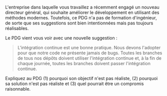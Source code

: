 L'entreprise dans laquelle vous travaillez a récemment engagé un nouveau directeur général, qui souhaite améliorer le développement en utilisant des méthodes modernes.
Toutefois, ce PDG n'a pas de formation d'ingénieur, de sorte que ses suggestions sont bien intentionnées mais pas toujours réalisables.

Le PDG vient vous voir avec une nouvelle suggestion :

> L'intégration continue est une bonne pratique. Nous devons l'adopter pour que notre code ne présente jamais de bugs.
> Toutes les branches de tous nos dépôts doivent utiliser l'intégration continue et, à la fin de chaque journée, toutes les branches doivent passer l'intégration continue.

Expliquez au PDG (1) pourquoi son objectif n'est pas réaliste, (2) pourquoi sa solution n'est pas réaliste et (3) quel pourrait être un compromis raisonnable.
